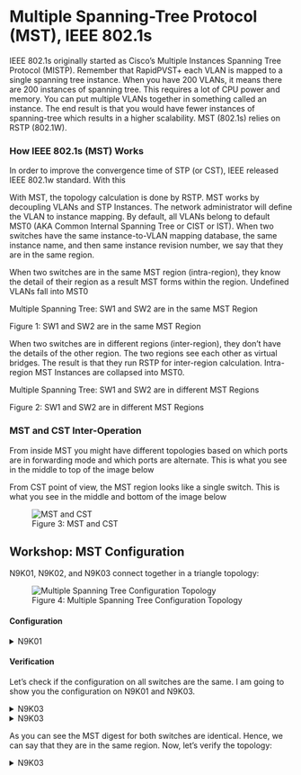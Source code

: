 # Multiple Spanning-Tree Protocol (MST), IEEE 802.1s

IEEE 802.1s originally started as Cisco’s Multiple Instances Spanning Tree Protocol (MISTP). Remember that RapidPVST+ each VLAN is mapped to a single spanning tree instance. When you have 200 VLANs, it means there are 200 instances of spanning tree. This requires a lot of CPU power and memory. You can put multiple VLANs together in something called an instance. The end result is that you would have fewer instances of spanning-tree which results in a higher scalability. MST (802.1s) relies on RSTP (802.1W).

### How IEEE 802.1s (MST) Works

In order to improve the convergence time of STP (or CST), IEEE released IEEE 802.1w standard. With this

With MST, the topology calculation is done by RSTP. MST works by decoupling VLANs and STP Instances. The network administrator will define the VLAN to instance mapping. By default, all VLANs belong to default MST0 (AKA Common Internal Spanning Tree or CIST or IST). When two switches have the same instance-to-VLAN mapping database, the same instance name, and then same instance revision number, we say that they are in the same region.

When two switches are in the same MST region (intra-region), they know the detail of their region as a result MST forms within the region. Undefined VLANs fall into MST0

Multiple Spanning Tree: SW1 and SW2 are in the same MST Region

Figure 1: SW1 and SW2 are in the same MST Region

When two switches are in different regions (inter-region), they don’t have the details of the other region. The two regions see each other as virtual bridges. The result is that they run RSTP for inter-region calculation. Intra-region MST Instances are collapsed into MST0.

Multiple Spanning Tree: SW1 and SW2 are in different MST Regions

Figure 2:  SW1 and SW2 are in different MST Regions

### MST and CST Inter-Operation

From inside MST you might have different topologies based on which ports are in forwarding mode and which ports are alternate. This is what you see in the middle to top of the image below

From CST point of view, the MST region looks like a single switch. This is what you see in the middle and bottom of the image below

<figure>
  <img src="https://user-images.githubusercontent.com/31813625/235384480-d647554d-01bc-43e2-882f-6bbad6a27340.png" alt="MST and CST">
  <figcaption>Figure 3: MST and CST</figcaption>
</figure>

## Workshop: MST Configuration

N9K01, N9K02, and N9K03 connect together in a triangle topology:

<figure>
  <img src="https://user-images.githubusercontent.com/31813625/235384613-78ef22c6-f504-4681-a58f-f9ae1ad95b80.png" alt="Multiple Spanning Tree Configuration Topology">
  <figcaption>Figure 4: Multiple Spanning Tree Configuration Topology</figcaption>
</figure>

#### Configuration

<details>
 
<summary>N9K01</summary>

```elixir
N9K01(config)# configure terminal
N9K01(config)# spanning-tree mst configuration
N9K01(config-mst)# ! Upon issuing the commands below, it does not have any
N9K01(config-mst)# !configuration change or any impact on the production.
N9K01(config-mst)# !unless you exit from this configuration subcommands.
N9K01(config-mst)# name SMENODE-DC01
N9K01(config-mst)# revision 1
N9K01(config-mst)# instance 1 vlan 100,200
N9K01(config-mst)# instance 2 vlan 300,400
N9K01(config-mst)# ! Make sure you review the configuration then exit to save the
N9K01(config-mst)# !configuration. The production won't be impacted if you
N9K01(config-mst)# !haven't yet changed the spanning-tree mode to MST
N9K01(config-mst)# show

Pending MST Configuration
Name      [SMENODE-DC01]
Revision  1     Instances configured 3
Instance  Vlans mapped
--------  ---------------------------------------------------------------------
0         1-99,101-199,201-299,301-399,401-4094
1         100,200
2         300,400

N9K01(config-mst)# ! Note that if you don't map a VLAN to an instance, it goes
N9K01(config-mst)# !under IST
N9K01(config-mst)# exit
N9K01(config)# spanning-tree mode mst
```
</details>

#### Verification

Let’s check if the configuration on all switches are the same. I am going to show you the configuration on N9K01 and N9K03.
<details>

<summary>N9K03</summary>

```elixir
N9K01(config)# show spanning-tree mst configuration digest
Name      [SMENODE-DC01]
Revision  1     Instances configured 1
Digest          0x8b5d98ca042bad0d7fa5f18744f4755d
Pre-std Digest  0x73a6b19dfef58d4d5957bd6ff44a4515
```
</details>

<details>

<summary>N9K03</summary>

```elixir
N9K03(config)# show spanning-tree mst configuration digest
Name      [SMENODE-DC01]
Revision  1     Instances configured 1
Digest          0x8b5d98ca042bad0d7fa5f18744f4755d
Pre-std Digest  0x73a6b19dfef58d4d5957bd6ff44a4515
```
</details>

As you can see the MST digest for both switches are identical. Hence, we can say that they are in the same region. Now, let’s verify the topology:

<details>

<summary>N9K03</summary>

```elixir
N9K01# show spanning-tree

MST0000

  Spanning tree enabled protocol mstp
  Root ID    Priority    32768
             Address     5001.0000.1b08
             This bridge is the root
             Hello Time  2  sec  Max Age 20 sec  Forward Delay 15 sec

  Bridge ID  Priority    32768  (priority 32768 sys-id-ext 0)
             Address     5001.0000.1b08
             Hello Time  2  sec  Max Age 20 sec  Forward Delay 15 sec

Interface        Role Sts Cost      Prio.Nbr Type
---------------- ---- --- --------- -------- --------------------------------
Eth1/1           Desg FWD 20000     128.1    P2p
Eth1/2           Desg FWD 20000     128.2    P2p
Eth1/3           Desg FWD 20000     128.3    P2p
Eth1/4           Desg FWD 20000     128.4    P2p
Eth1/5           Desg FWD 20000     128.5    P2p


MST0001

  Spanning tree enabled protocol mstp
  Root ID    Priority    32769
             Address     5001.0000.1b08
             This bridge is the root
             Hello Time  2  sec  Max Age 20 sec  Forward Delay 15 sec

  Bridge ID  Priority    32769  (priority 32768 sys-id-ext 1)
             Address     5001.0000.1b08
             Hello Time  2  sec  Max Age 20 sec  Forward Delay 15 sec

Interface        Role Sts Cost      Prio.Nbr Type
---------------- ---- --- --------- -------- --------------------------------
Eth1/1           Desg FWD 20000     128.1    P2p
Eth1/2           Desg FWD 20000     128.2    P2p
Eth1/3           Desg FWD 20000     128.3    P2p


MST0002
  Spanning tree enabled protocol mstp
  Root ID    Priority    32770
             Address     5001.0000.1b08
             This bridge is the root
             Hello Time  2  sec  Max Age 20 sec  Forward Delay 15 sec

  Bridge ID  Priority    32770  (priority 32768 sys-id-ext 2)
             Address     5001.0000.1b08
             Hello Time  2  sec  Max Age 20 sec  Forward Delay 15 sec

Interface        Role Sts Cost      Prio.Nbr Type
---------------- ---- --- --------- -------- --------------------------------
Eth1/1           Desg FWD 20000     128.1    P2p
Eth1/2           Desg FWD 20000     128.2    P2p
Eth1/3           Desg FWD 20000     128.3    P2p
```
</details>